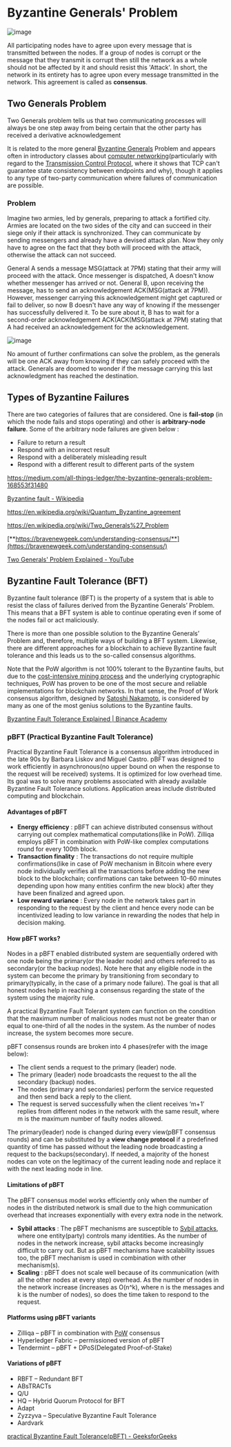 # Byzantine Generals' Problem

![image](../../media/Fallacies-and-Problems-image1.jpg)

All participating nodes have to agree upon every message that is transmitted between the nodes. If a group of nodes is corrupt or the message that they transmit is corrupt then still the network as a whole should not be affected by it and should resist this 'Attack'. In short, the network in its entirety has to agree upon every message transmitted in the network. This agreement is called as **consensus**.

## Two Generals Problem

Two Generals problem tells us that two communicating processes will always be one step away from being certain that the other party has received a derivative acknowledgement

It is related to the more general [Byzantine Generals](https://en.wikipedia.org/wiki/Byzantine_Generals) Problem and appears often in introductory classes about [computer networking](https://en.wikipedia.org/wiki/Computer_networking)(particularly with regard to the [Transmission Control Protocol](https://en.wikipedia.org/wiki/Transmission_Control_Protocol), where it shows that TCP can't guarantee state consistency between endpoints and why), though it applies to any type of two-party communication where failures of communication are possible.

### Problem

Imagine two armies, led by generals, preparing to attack a fortified city. Armies are located on the two sides of the city and can succeed in their siege only if their attack is synchronized. They can communicate by sending messengers and already have a devised attack plan. Now they only have to agree on the fact that they both will proceed with the attack, otherwise the attack can not succeed.

General A sends a message MSG(attack at 7PM) stating that their army will proceed with the attack. Once messenger is dispatched, A doesn't know whether messenger has arrived or not. General B, upon receiving the message, has to send an acknowledgement ACK(MSG(attack at 7PM)). However, messenger carrying this acknowledgement might get captured or fail to deliver, so now B doesn't have any way of knowing if the messenger has successfully delivered it. To be sure about it, B has to wait for a second-order acknowledgement ACK(ACK(MSG(attack at 7PM) stating that A had received an acknowledgement for the acknowledgement.

![image](../../media/Fallacies-and-Problems-image2.jpg)

No amount of further confirmations can solve the problem, as the generals will be one ACK away from knowing if they can safely proceed with the attack. Generals are doomed to wonder if the message carrying this last acknowledgment has reached the destination.

## Types of Byzantine Failures

There are two categories of failures that are considered. One is **fail-stop** (in which the node fails and stops operating) and other is **arbitrary-node failure**. Some of the arbitrary node failures are given below :

- Failure to return a result
- Respond with an incorrect result
- Respond with a deliberately misleading result
- Respond with a different result to different parts of the system

<https://medium.com/all-things-ledger/the-byzantine-generals-problem-168553f31480>

[Byzantine fault - Wikipedia](https://en.wikipedia.org/wiki/Byzantine_fault)

<https://en.wikipedia.org/wiki/Quantum_Byzantine_agreement>

<https://en.wikipedia.org/wiki/Two_Generals%27_Problem>

[**https://bravenewgeek.com/understanding-consensus/**](https://bravenewgeek.com/understanding-consensus/)

[Two Generals' Problem Explained - YouTube](https://www.youtube.com/watch?v=s8Wbt0b8bwY&ab_channel=Finematics)

## Byzantine Fault Tolerance (BFT)

Byzantine fault tolerance (BFT) is the property of a system that is able to resist the class of failures derived from the Byzantine Generals’ Problem. This means that a BFT system is able to continue operating even if some of the nodes fail or act maliciously.

There is more than one possible solution to the Byzantine Generals’ Problem and, therefore, multiple ways of building a BFT system. Likewise, there are different approaches for a blockchain to achieve Byzantine fault tolerance and this leads us to the so-called consensus algorithms.

Note that the PoW algorithm is not 100% tolerant to the Byzantine faults, but due to the [cost-intensive mining process](https://academy.binance.com/en/articles/what-is-cryptocurrency-mining) and the underlying cryptographic techniques, PoW has proven to be one of the most secure and reliable implementations for blockchain networks. In that sense, the Proof of Work consensus algorithm, designed by [Satoshi Nakamoto](https://academy.binance.com/en/glossary/satoshi-nakamoto), is considered by many as one of the most genius solutions to the Byzantine faults.

[Byzantine Fault Tolerance Explained | Binance Academy](https://academy.binance.com/en/articles/byzantine-fault-tolerance-explained)

### pBFT (Practical Byzantine Fault Tolerance)

Practical Byzantine Fault Tolerance is a consensus algorithm introduced in the late 90s by Barbara Liskov and Miguel Castro. pBFT was designed to work efficiently in asynchronous(no upper bound on when the response to the request will be received) systems. It is optimized for low overhead time. Its goal was to solve many problems associated with already available Byzantine Fault Tolerance solutions. Application areas include distributed computing and blockchain.

#### Advantages of pBFT

- **Energy efficiency** : pBFT can achieve distributed consensus without carrying out complex mathematical computations(like in PoW). Zilliqa employs pBFT in combination with PoW-like complex computations round for every 100th block.
- **Transaction finality** : The transactions do not require multiple confirmations(like in case of PoW mechanism in Bitcoin where every node individually verifies all the transactions before adding the new block to the blockchain; confirmations can take between 10-60 minutes depending upon how many entities confirm the new block) after they have been finalized and agreed upon.
- **Low reward variance** : Every node in the network takes part in responding to the request by the client and hence every node can be incentivized leading to low variance in rewarding the nodes that help in decision making.

#### How pBFT works?

Nodes in a pBFT enabled distributed system are sequentially ordered with one node being the primary(or the leader node) and others referred to as secondary(or the backup nodes). Note here that any eligible node in the system can become the primary by transitioning from secondary to primary(typically, in the case of a primary node failure). The goal is that all honest nodes help in reaching a consensus regarding the state of the system using the majority rule.

A practical Byzantine Fault Tolerant system can function on the condition that the maximum number of malicious nodes must not be greater than or equal to one-third of all the nodes in the system. As the number of nodes increase, the system becomes more secure.

pBFT consensus rounds are broken into 4 phases(refer with the image below):

- The client sends a request to the primary (leader) node.
- The primary (leader) node broadcasts the request to the all the secondary (backup) nodes.
- The nodes (primary and secondaries) perform the service requested and then send back a reply to the client.
- The request is served successfully when the client receives ‘m+1’ replies from different nodes in the network with the same result, where m is the maximum number of faulty nodes allowed.

The primary(leader) node is changed during every view(pBFT consensus rounds) and can be substituted by a **view change protocol** if a predefined quantity of time has passed without the leading node broadcasting a request to the backups(secondary). If needed, a majority of the honest nodes can vote on the legitimacy of the current leading node and replace it with the next leading node in line.

#### Limitations of pBFT

The pBFT consensus model works efficiently only when the number of nodes in the distributed network is small due to the high communication overhead that increases exponentially with every extra node in the network.

- **Sybil attacks** : The pBFT mechanisms are susceptible to [Sybil attacks](https://write.geeksforgeeks.org/sybil-attack/), where one entity(party) controls many identities. As the number of nodes in the network increase, sybil attacks become increasingly difficult to carry out. But as pBFT mechanisms have scalability issues too, the pBFT mechanism is used in combination with other mechanism(s).
- **Scaling** : pBFT does not scale well because of its communication (with all the other nodes at every step) overhead. As the number of nodes in the network increase (increases as O(n^k), where n is the messages and k is the number of nodes), so does the time taken to respond to the request.

#### Platforms using pBFT variants

- Zilliqa – pBFT in combination with [PoW](https://write.geeksforgeeks.org/proof-of-workpow-consensus/) consensus
- Hyperledger Fabric – permissioned version of pBFT
- Tendermint – pBFT + DPoS(Delegated Proof-of-Stake)

#### Variations of pBFT

- RBFT – Redundant BFT
- ABsTRACTs
- Q/U
- HQ – Hybrid Quorum Protocol for BFT
- Adapt
- Zyzzyva – Speculative Byzantine Fault Tolerance
- Aardvark

[practical Byzantine Fault Tolerance(pBFT) - GeeksforGeeks](https://www.geeksforgeeks.org/practical-byzantine-fault-tolerancepbft/)
